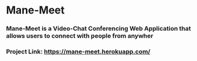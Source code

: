 # Mane-Meet

### Mane-Meet is a Video-Chat Conferencing Web Application that allows users to connect with people from anywher
### Project Link: https://mane-meet.herokuapp.com/
